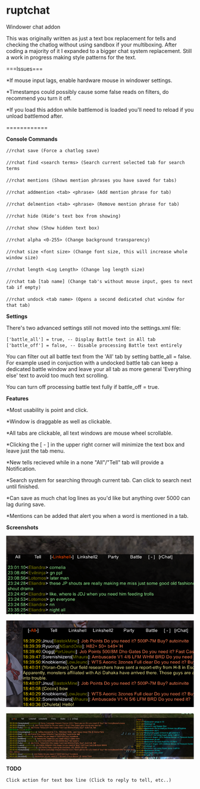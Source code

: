 # ruptchat
Windower chat addon

This was originally written as just a text box replacement for tells and checking the
chatlog without using sandbox if your multiboxing.  After coding a majority of it I expanded
to a bigger chat system replacement.  Still a work in progress making style patterns
for the text.


===Issues===

*If mouse input lags, enable hardware mouse in windower settings.

*Timestamps could possibly cause some false reads on filters, do recommend you turn it off.

*If you load this addon while battlemod is loaded you'll need to reload if you unload battlemod after.

============

**Console Commands** 

	//rchat save (Force a chatlog save)

	//rchat find <search terms> (Search current selected tab for search terms

	//rchat mentions (Shows mention phrases you have saved for tabs)

	//rchat addmention <tab> <phrase> (Add mention phrase for tab)

	//rchat delmention <tab> <phrase> (Remove mention phrase for tab)

	//rchat hide (Hide's text box from showing)

	//rchat show (Show hidden text box)

	//rchat alpha <0-255> (Change background transparency)

	//rchat size <font size> (Change font size, this will increase whole window size)

	//rchat length <Log Length> (Change log length size)

	//rchat tab [tab name] (Change tab's without mouse input, goes to next tab if empty)

	//rchat undock <tab name> (Opens a second dedicated chat window for that tab)
  
**Settings**

There's two advanced settings still not moved into the settings.xml file:

	['battle_all'] = true, -- Display Battle text in All tab
	['battle_off'] = false, -- Disable processing Battle text entirely

You can filter out all battle text from the 'All' tab by setting battle_all = false.
For example used in conjuction with a undocked battle tab can keep a dedicated battle window
and leave your all tab as more general 'Everything else' text to avoid too much text scrolling.

You can turn off processing battle text fully if battle_off = true.

**Features**

*Most usability is point and click.

*Window is draggable as well as clickable.  

*All tabs are clickable, all text windows are mouse wheel scrollable.

*Clicking the [ - ] in the upper right corner will minimize the text box and 
leave just the tab menu. 

*New tells recieved while in a none "All"/"Tell" tab will provide a Notification.

*Search system for searching through current tab.  Can click to search next until finished.

*Can save as much chat log lines as you'd like but anything over 5000 can lag during save.

*Mentions can be added that alert you when a word is mentioned in a tab.

**Screenshots**

![Image of Rchat](https://github.com/erupt321/ruptchat/blob/master/images/rchat6.gif)


![Image of Rchat](https://github.com/erupt321/ruptchat/blob/master/images/rchat8.gif)


![Image of Rchat](https://github.com/erupt321/ruptchat/blob/master/images/rchat9.gif)

**TODO**

	Click action for text box line (Click to reply to tell, etc..)

